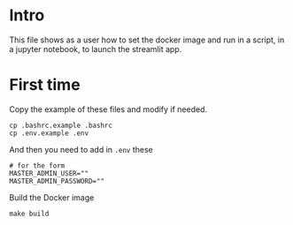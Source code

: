 # Intro

This file shows as a user how to set the docker image and run in a script, in a jupyter notebook, to launch the streamlit app.

# First time


Copy the example of these files and modify if needed.
```
cp .bashrc.example .bashrc
cp .env.example .env
```

And then you need to add in `.env` these
```
# for the form
MASTER_ADMIN_USER=""
MASTER_ADMIN_PASSWORD=""
```

Build the Docker image
```
make build
```